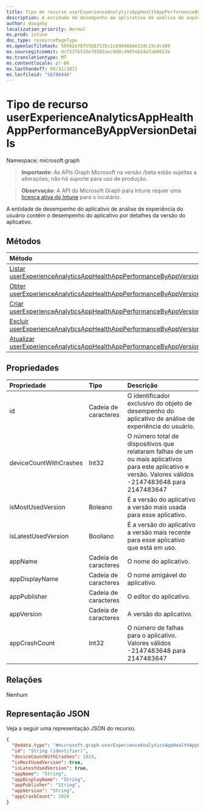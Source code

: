 ```yaml
---
title: Tipo de recurso userExperienceAnalyticsAppHealthAppPerformanceByAppVersionDetails
description: A entidade de desempenho do aplicativo de análise de experiência do usuário contém o desempenho do aplicativo por detalhes da versão do aplicativo.
author: dougeby
localization_priority: Normal
ms.prod: intune
doc_type: resourcePageType
ms.openlocfilehash: 50962e78755687535c1c696488de13dc19cdc489
ms.sourcegitcommit: dcf237b515e70302aec0d0c490feb1de7a60613e
ms.translationtype: MT
ms.contentlocale: pt-BR
ms.lasthandoff: 08/31/2021
ms.locfileid: "58788448"
---
```

# <a name="userexperienceanalyticsapphealthappperformancebyappversiondetails-resource-type"></a>Tipo de recurso userExperienceAnalyticsAppHealthAppPerformanceByAppVersionDetails

Namespace: microsoft.graph

> **Importante:** As APIs Graph Microsoft na versão /beta estão sujeitas a alterações; não há suporte para uso de produção.

> **Observação:** A API do Microsoft Graph para Intune requer uma [licença ativa do Intune](https://go.microsoft.com/fwlink/?linkid=839381) para o locatário.

A entidade de desempenho do aplicativo de análise de experiência do usuário contém o desempenho do aplicativo por detalhes da versão do aplicativo.

## <a name="methods"></a>Métodos
|Método|Tipo de retorno|Descrição|
|:---|:---|:---|
|[Listar userExperienceAnalyticsAppHealthAppPerformanceByAppVersionDetailses](../api/intune-devices-userexperienceanalyticsapphealthappperformancebyappversiondetails-list.md)|[coleção userExperienceAnalyticsAppHealthAppPerformanceByAppVersionDetails](../resources/intune-devices-userexperienceanalyticsapphealthappperformancebyappversiondetails.md)|Listar propriedades e relações dos [objetos userExperienceAnalyticsAppHealthAppPerformanceByAppVersionDetails.](../resources/intune-devices-userexperienceanalyticsapphealthappperformancebyappversiondetails.md)|
|[Obter userExperienceAnalyticsAppHealthAppPerformanceByAppVersionDetails](../api/intune-devices-userexperienceanalyticsapphealthappperformancebyappversiondetails-get.md)|[userExperienceAnalyticsAppHealthAppPerformanceByAppVersionDetails](../resources/intune-devices-userexperienceanalyticsapphealthappperformancebyappversiondetails.md)|Leia propriedades e relações do [objeto userExperienceAnalyticsAppHealthAppPerformanceByAppVersionDetails.](../resources/intune-devices-userexperienceanalyticsapphealthappperformancebyappversiondetails.md)|
|[Criar userExperienceAnalyticsAppHealthAppPerformanceByAppVersionDetails](../api/intune-devices-userexperienceanalyticsapphealthappperformancebyappversiondetails-create.md)|[userExperienceAnalyticsAppHealthAppPerformanceByAppVersionDetails](../resources/intune-devices-userexperienceanalyticsapphealthappperformancebyappversiondetails.md)|Crie um novo [objeto userExperienceAnalyticsAppHealthAppPerformanceByAppVersionDetails.](../resources/intune-devices-userexperienceanalyticsapphealthappperformancebyappversiondetails.md)|
|[Excluir userExperienceAnalyticsAppHealthAppPerformanceByAppVersionDetails](../api/intune-devices-userexperienceanalyticsapphealthappperformancebyappversiondetails-delete.md)|Nenhum(a)|Exclui um [userExperienceAnalyticsAppHealthAppPerformanceByAppVersionDetails](../resources/intune-devices-userexperienceanalyticsapphealthappperformancebyappversiondetails.md).|
|[Atualizar userExperienceAnalyticsAppHealthAppPerformanceByAppVersionDetails](../api/intune-devices-userexperienceanalyticsapphealthappperformancebyappversiondetails-update.md)|[userExperienceAnalyticsAppHealthAppPerformanceByAppVersionDetails](../resources/intune-devices-userexperienceanalyticsapphealthappperformancebyappversiondetails.md)|Atualize as propriedades de [um objeto userExperienceAnalyticsAppHealthAppPerformanceByAppVersionDetails.](../resources/intune-devices-userexperienceanalyticsapphealthappperformancebyappversiondetails.md)|

## <a name="properties"></a>Propriedades
|Propriedade|Tipo|Descrição|
|:---|:---|:---|
|id|Cadeia de caracteres|O identificador exclusivo do objeto de desempenho do aplicativo de análise de experiência do usuário.|
|deviceCountWithCrashes|Int32|O número total de dispositivos que relataram falhas de um ou mais aplicativos para este aplicativo e versão. Valores válidos -2147483648 para 2147483647|
|isMostUsedVersion|Boleano|É a versão do aplicativo a versão mais usada para esse aplicativo.|
|isLatestUsedVersion|Booliano|É a versão do aplicativo a versão mais recente para esse aplicativo que está em uso.|
|appName|Cadeia de caracteres|O nome do aplicativo.|
|appDisplayName|Cadeia de caracteres|O nome amigável do aplicativo.|
|appPublisher|Cadeia de caracteres|O editor do aplicativo.|
|appVersion|Cadeia de caracteres|A versão do aplicativo.|
|appCrashCount|Int32|O número de falhas para o aplicativo. Valores válidos -2147483648 para 2147483647|

## <a name="relationships"></a>Relações
Nenhum

## <a name="json-representation"></a>Representação JSON
Veja a seguir uma representação JSON do recurso.
<!-- {
  "blockType": "resource",
  "keyProperty": "id",
  "@odata.type": "microsoft.graph.userExperienceAnalyticsAppHealthAppPerformanceByAppVersionDetails"
}
-->
``` json
{
  "@odata.type": "#microsoft.graph.userExperienceAnalyticsAppHealthAppPerformanceByAppVersionDetails",
  "id": "String (identifier)",
  "deviceCountWithCrashes": 1024,
  "isMostUsedVersion": true,
  "isLatestUsedVersion": true,
  "appName": "String",
  "appDisplayName": "String",
  "appPublisher": "String",
  "appVersion": "String",
  "appCrashCount": 1024
}
```



